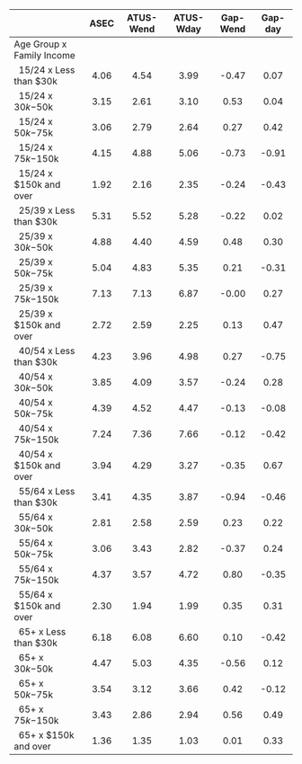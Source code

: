
|                      |         ASEC |    ATUS-Wend |    ATUS-Wday |     Gap-Wend |      Gap-day |
| -------------------- | :----------: | :----------: | :----------: | :----------: | :----------: |
| Age Group x Family Income |              |              |              |              |              |
| &nbsp;&nbsp;15/24 x Less than $30k |         4.06 |         4.54 |         3.99 |        -0.47 |         0.07 |
| &nbsp;&nbsp;15/24 x $30k-$50k |         3.15 |         2.61 |         3.10 |         0.53 |         0.04 |
| &nbsp;&nbsp;15/24 x $50k-$75k |         3.06 |         2.79 |         2.64 |         0.27 |         0.42 |
| &nbsp;&nbsp;15/24 x $75k-$150k |         4.15 |         4.88 |         5.06 |        -0.73 |        -0.91 |
| &nbsp;&nbsp;15/24 x $150k and over |         1.92 |         2.16 |         2.35 |        -0.24 |        -0.43 |
| &nbsp;&nbsp;25/39 x Less than $30k |         5.31 |         5.52 |         5.28 |        -0.22 |         0.02 |
| &nbsp;&nbsp;25/39 x $30k-$50k |         4.88 |         4.40 |         4.59 |         0.48 |         0.30 |
| &nbsp;&nbsp;25/39 x $50k-$75k |         5.04 |         4.83 |         5.35 |         0.21 |        -0.31 |
| &nbsp;&nbsp;25/39 x $75k-$150k |         7.13 |         7.13 |         6.87 |        -0.00 |         0.27 |
| &nbsp;&nbsp;25/39 x $150k and over |         2.72 |         2.59 |         2.25 |         0.13 |         0.47 |
| &nbsp;&nbsp;40/54 x Less than $30k |         4.23 |         3.96 |         4.98 |         0.27 |        -0.75 |
| &nbsp;&nbsp;40/54 x $30k-$50k |         3.85 |         4.09 |         3.57 |        -0.24 |         0.28 |
| &nbsp;&nbsp;40/54 x $50k-$75k |         4.39 |         4.52 |         4.47 |        -0.13 |        -0.08 |
| &nbsp;&nbsp;40/54 x $75k-$150k |         7.24 |         7.36 |         7.66 |        -0.12 |        -0.42 |
| &nbsp;&nbsp;40/54 x $150k and over |         3.94 |         4.29 |         3.27 |        -0.35 |         0.67 |
| &nbsp;&nbsp;55/64 x Less than $30k |         3.41 |         4.35 |         3.87 |        -0.94 |        -0.46 |
| &nbsp;&nbsp;55/64 x $30k-$50k |         2.81 |         2.58 |         2.59 |         0.23 |         0.22 |
| &nbsp;&nbsp;55/64 x $50k-$75k |         3.06 |         3.43 |         2.82 |        -0.37 |         0.24 |
| &nbsp;&nbsp;55/64 x $75k-$150k |         4.37 |         3.57 |         4.72 |         0.80 |        -0.35 |
| &nbsp;&nbsp;55/64 x $150k and over |         2.30 |         1.94 |         1.99 |         0.35 |         0.31 |
| &nbsp;&nbsp;65+ x Less than $30k |         6.18 |         6.08 |         6.60 |         0.10 |        -0.42 |
| &nbsp;&nbsp;65+ x $30k-$50k |         4.47 |         5.03 |         4.35 |        -0.56 |         0.12 |
| &nbsp;&nbsp;65+ x $50k-$75k |         3.54 |         3.12 |         3.66 |         0.42 |        -0.12 |
| &nbsp;&nbsp;65+ x $75k-$150k |         3.43 |         2.86 |         2.94 |         0.56 |         0.49 |
| &nbsp;&nbsp;65+ x $150k and over |         1.36 |         1.35 |         1.03 |         0.01 |         0.33 |

